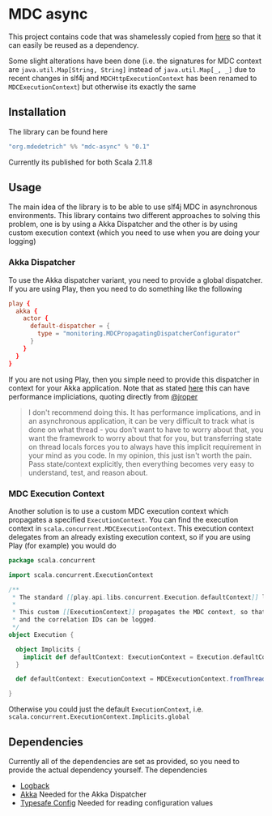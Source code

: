# MDC async

This project contains code that was shamelessly copied from 
[here](http://yanns.github.io/blog/2014/05/04/slf4j-mapped-diagnostic-context-mdc-with-play-framework/) so
that it can easily be reused as a dependency.

Some slight alterations have been done (i.e. the signatures for MDC
context are `java.util.Map[String, String]` instead of `java.util.Map[_, _]` due to recent changes in slf4j
and `MDCHttpExecutionContext` has been renamed to `MDCExecutionContext`)
but otherwise its exactly the same

## Installation

The library can be found here

```sbt
"org.mdedetrich" %% "mdc-async" % "0.1"
```
Currently its published for both Scala 2.11.8

## Usage

The main idea of the library is to be able to use slf4j MDC in asynchronous environments. This library contains two
different approaches to solving this problem, one is by using a Akka Dispatcher
and the other is by using custom execution context (which you need to use when you are doing your logging)

### Akka Dispatcher

To use the Akka dispatcher variant, you need to provide a global dispatcher. If you are using Play, then you
need to do something like the following

```conf
play {
  akka {
    actor {
      default-dispatcher = {
        type = "monitoring.MDCPropagatingDispatcherConfigurator"
      }
    }
  }
}
```

If you are not using Play, then you simple need to provide this dispatcher in context for your Akka application.
Note that as stated [here](https://github.com/jroper/thread-local-context-propagation#thread-local-context-propagation-example)
this can have performance impliciations, quoting directly from
[@jroper](https://github.com/jroper)

> I don't recommend doing this. It has performance implications, and in an asynchronous application,
> it can be very difficult to track what is done on what thread - you don't want to have to worry
> about that, you want the framework to worry about that for you, but transferring state on thread
> locals forces you to always have this implicit requirement in your mind as you code. In my opinion,
> this just isn't worth the pain. Pass state/context explicitly, then everything becomes very easy to understand,
> test, and reason about.


### MDC Execution Context
Another solution is to use a custom MDC execution context which propagates a specified `ExecutionContext`. You can find the execution
context in `scala.concurrent.MDCExecutionContext`. This execution context delegates from an already existing execution
context, so if you are using Play (for example) you would do

```scala
package scala.concurrent

import scala.concurrent.ExecutionContext

/**
 * The standard [[play.api.libs.concurrent.Execution.defaultContext]] loses the MDC context.
 *
 * This custom [[ExecutionContext]] propagates the MDC context, so that the request
 * and the correlation IDs can be logged.
 */
object Execution {

  object Implicits {
    implicit def defaultContext: ExecutionContext = Execution.defaultContext
  }

  def defaultContext: ExecutionContext = MDCExecutionContext.fromThread(play.api.libs.concurrent.Execution.defaultContext)

}
```

Otherwise you could just the default `ExecutionContext`, i.e.  `scala.concurrent.ExecutionContext.Implicits.global`


## Dependencies

Currently all of the dependencies are set as provided, so you need to provide the actual dependency yourself. The
dependencies

* [Logback](http://logback.qos.ch/) 
* [Akka](http://akka.io/) Needed for the Akka Dispatcher
* [Typesafe Config](https://github.com/typesafehub/config) Needed for reading configuration values
